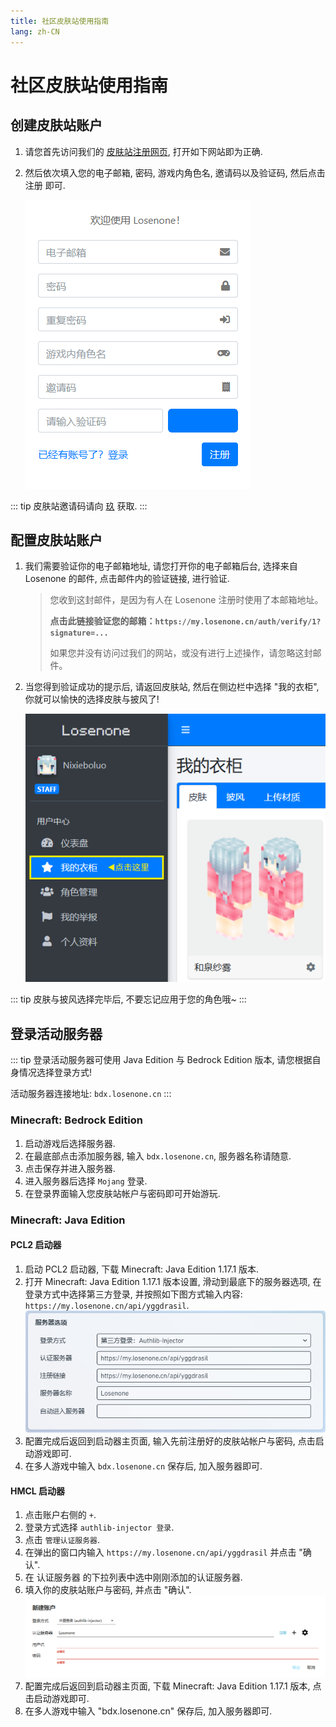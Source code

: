 ```yaml
---
title: 社区皮肤站使用指南
lang: zh-CN
---
```


# 社区皮肤站使用指南

## 创建皮肤站账户

1. 请您首先访问我们的 [皮肤站注册网页](https://my.losenone.cn/auth/register), 打开如下网站即为正确.
2. 然后依次填入您的电子邮箱, 密码, 游戏内角色名, 邀请码以及验证码, 然后点击 注册 即可.

   ![注册示例](./temp_skin_event_assets/register.png)

::: tip
皮肤站邀请码请向 [玖](http://wpa.qq.com/msgrd?v=3&uin=2703877119&site=qq&menu=yes) 获取.
:::

## 配置皮肤站账户

1. 我们需要验证你的电子邮箱地址, 请您打开你的电子邮箱后台, 选择来自 Losenone 的邮件, 点击邮件内的验证链接, 进行验证.

   > 您收到这封邮件，是因为有人在 Losenone 注册时使用了本邮箱地址。
   >
   > **点击此链接验证您的邮箱：`https://my.losenone.cn/auth/verify/1?signature=...`**
   >
   > 如果您并没有访问过我们的网站，或没有进行上述操作，请忽略这封邮件。

2. 当您得到验证成功的提示后, 请返回皮肤站, 然后在侧边栏中选择 "我的衣柜", 你就可以愉快的选择皮肤与披风了!

   ![衣柜示例](./temp_skin_event_assets/closet.png)

::: tip
皮肤与披风选择完毕后, 不要忘记应用于您的角色哦~
:::

## 登录活动服务器

::: tip
登录活动服务器可使用 Java Edition 与 Bedrock Edition 版本, 请您根据自身情况选择登录方式!

活动服务器连接地址: `bdx.losenone.cn`
:::

### Minecraft: Bedrock Edition

1. 启动游戏后选择服务器.
2. 在最底部点击添加服务器, 输入 `bdx.losenone.cn`, 服务器名称请随意.
3. 点击保存并进入服务器.
4. 进入服务器后选择 `Mojang` 登录.
5. 在登录界面输入您皮肤站帐户与密码即可开始游玩.

### Minecraft: Java Edition

#### PCL2 启动器

1. 启动 PCL2 启动器, 下载 Minecraft: Java Edition 1.17.1 版本.
2. 打开 Minecraft: Java Edition 1.17.1 版本设置, 滑动到最底下的服务器选项, 在登录方式中选择第三方登录, 并按照如下图方式输入内容: `https://my.losenone.cn/api/yggdrasil`.
   ![PCL2 配置示例](./temp_skin_event_assets/pcl_conf.png)
3. 配置完成后返回到启动器主页面, 输入先前注册好的皮肤站帐户与密码, 点击启动游戏即可.
4. 在多人游戏中输入 `bdx.losenone.cn` 保存后, 加入服务器即可.

#### HMCL 启动器

1. 点击账户右侧的 `+`.
2. 登录方式选择 `authlib-injector 登录`.
3. 点击 `管理认证服务器`.
4. 在弹出的窗口内输入 `https://my.losenone.cn/api/yggdrasil` 并点击 "确认".
5. 在 认证服务器 的下拉列表中选中刚刚添加的认证服务器.
6. 填入你的皮肤站账户与密码, 并点击 "确认".
   ![HMCL 配置示例](./temp_skin_event_assets/hmcl_conf.png)
7. 配置完成后返回到启动器主页面, 下载 Minecraft: Java Edition 1.17.1 版本, 点击启动游戏即可.
8. 在多人游戏中输入 "bdx.losenone.cn" 保存后, 加入服务器即可.
